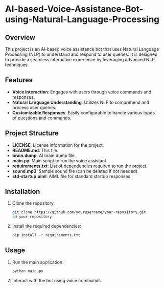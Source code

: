 # AI-based-Voice-Assistance-Bot-using-Natural-Language-Processing


## Overview

This project is an AI-based voice assistance bot that uses Natural Language Processing (NLP) to understand and respond to user queries. It is designed to provide a seamless interactive experience by leveraging advanced NLP techniques.

## Features

- **Voice Interaction**: Engages with users through voice commands and responses.
- **Natural Language Understanding**: Utilizes NLP to comprehend and process user queries.
- **Customizable Responses**: Easily configurable to handle various types of questions and commands.

## Project Structure

- **LICENSE**: License information for the project.
- **README.md**: This file.
- **brain.dump**: AI brain dump file.
- **main.py**: Main script to run the voice assistant.
- **requirements.txt**: List of dependencies required to run the project.
- **sound.mp3**: Sample sound file (can be deleted if not needed).
- **std-startup.aiml**: AIML file for standard startup responses.

## Installation

1. Clone the repository:
    ```bash
    git clone https://github.com/yourusername/your-repository.git
    cd your-repository
    ```

2. Install the required dependencies:
    ```bash
    pip install -r requirements.txt
    ```

## Usage

1. Run the main application:
    ```bash
    python main.py
    ```

2. Interact with the bot using voice commands.

